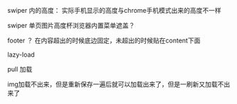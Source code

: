 swiper 内的高度：
    实际手机显示的高度与chrome手机模式出来的高度不一样

swiper 单页图片高度杯浏览器内置菜单遮盖？

footer ？ 在内容超出的时候底边固定，未超出的时候贴在content下面

lazy-load 

pull 加载

img加载不出来，但是重新保存一遍后就可以加载出来了，但是一刷新又加载不出来了